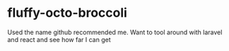 # fluffy-octo-broccoli
Used the name github recommended me. Want to tool around with laravel and react and see how far I can get
